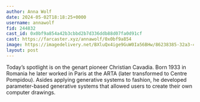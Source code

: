 ```yaml
---
author: Anna Wolf
date: 2024-05-02T18:18:25+0000
username: annawolf
fid: 244832
cast_id: 0x0bf9a854a42b3cbbd2b7d336ddb88d07fa0d91cf
cast: https://farcaster.xyz/annawolf/0x0bf9a854
image: https://imagedelivery.net/BXluQx4ige9GuW0Ia56BHw/86238385-32a3-45f3-6bda-932aa733e400/original
layout: post
---
```


Today’s spotlight is on the genart pioneer Christian Cavadia. Born 1933 in Romania he later worked in Paris at the ARTA (later transformed to Centre Pompidou). Asides applying generative systems to fashion, he developed parameter-based generative systems that allowed users to create their own computer drawings.

<img src='https://imagedelivery.net/BXluQx4ige9GuW0Ia56BHw/86238385-32a3-45f3-6bda-932aa733e400/original' alt='' referrerpolicy='no-referrer'/>
